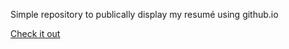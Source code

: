 Simple repository to publically display my resumé using github.io

[Check it out](http://marcusdefgh.github.io/resume)
